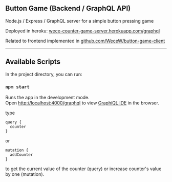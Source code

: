 ## Button Game (Backend / GraphQL API)

Node.js / Express / GraphQL server for a simple button pressing game

Deployed in heroku: [wece-counter-game-server.herokuapp.com/graphql](http://wece-counter-game-server.herokuapp.com/graphql)

Related to frontend implemented in [github.com/WeceW/button-game-client](https://github.com/WeceW/button-game-client)

-----

## Available Scripts

In the project directory, you can run:

### `npm start`

Runs the app in the development mode.<br />
Open [http://localhost:4000/graphql](http://localhost:4000/graphql) to view [GraphiQL IDE](https://github.com/graphql/graphiql) in the browser.

type

```
query {
  counter
}
```

or

```
mutation {
  addCounter
}
```

to get the current value of the counter (query) or increase counter's value by one (mutation).
